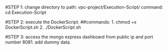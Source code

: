 #STEP 1:
    change directory to path: vpc-project/Execution-Script/
    command: cd Execution-Script

#STEP 2:
    execute the DockerScript.
    ##commands:
            1. chmod +x DockerScript.sh
            2. ./DockerScript.sh

#STEP 3:
    access the mongo express dashboard from public ip and port number 8081.
    add dummy data.

    
